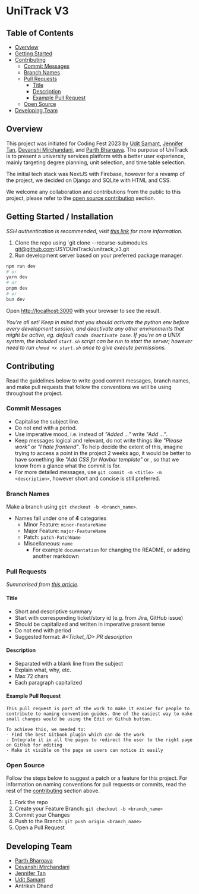 # UniTrack V3

## Table of Contents

- [Overview](#overview)
- [Getting Started](#getting-started)
- [Contributing](#contributing)
	- [Commit Messages](#commit-messages)
	- [Branch Names](#branch-names)
	- [Pull Requests](#pull-requests)
		- [Title](#title)
		- [Description](#description)
		- [Example Pull Request](#example-pr)
	- [Open Source](#open-source)
- [Developing Team](#developing-team)

## Overview

This project was initiated for Coding Fest 2023 by [Udit
Samant](https://github.com/goodgameruler), [Jennifer
Tan](https://github.com/jennifermtan), [Devanshi
Mirchandani](https://github.com/devanshimirchandani), and [Parth
Bhargava](https://github.com/gitparth12). The purpose of UniTrack is to present
a university services platform with a better user experience, mainly targeting
degree planning, unit selection, and time table selection.

The initial tech stack was NextJS with Firebase, however for a revamp of the project, we decided on Django and SQLite with HTML and CSS.

We welcome any collaboration and contributions from the public to this project, please refer to the [open source contribution](#open-source) section.

## Getting Started / Installation

*SSH authentication is recommended, visit [this link](https://docs.github.com/en/authentication/connecting-to-github-with-ssh/adding-a-new-ssh-key-to-your-github-account) for more information.*
1. Clone the repo using `git clone --recurse-submodules git@github.com:USYDUniTrack/unitrack_v3.git
2. Run development server based on your preferred package manager.

```bash
npm run dev
# or
yarn dev
# or
pnpm dev
# or
bun dev
```

Open [http://localhost:3000](http://localhost:3000) with your browser to see the result.


*You're all set! Keep in mind that you should activate the python env before
every development session, and deactivate any other environments that might be
active, eg. default `conda deactivate base`. If you're on a UNIX system, the
included `start.sh` script can be run to start the server; however need to run
`chmod +x start.sh` once to give execute permissions.*

## Contributing

Read the guidelines below to write good commit messages, branch names, and make pull requests that follow the conventions we will be using throughout the project.

### Commit Messages

- Capitalise the subject line.
- Do not end with a period.
- Use imperative mood, i.e. instead of *"Added ..."* write *"Add ..."*.
- Keep messages logical and relevant, do not write things like *"Please work"* or *"I hate frontend"*. To help decide the extent of this, imagine trying to access a point in the project 2 weeks ago, it would be better to have something like *"Add CSS for Navbar template"* or , so that we know from a glance what the commit is for.
- For more detailed messages, use `git commit -m <title> -m <description>`, however short and concise is still preferred.

### Branch Names
Make a branch using `git checkout -b <branch_name>`.
- Names fall under one of **4** categories
	- Minor Feature: `minor-FeatureName`
	- Major Feature: `major-FeatureName`
	- Patch: `patch-PatchName`
	- Miscellaneous: `name`
		- For example `documentation` for changing the README, or adding another markdown

### Pull Requests
*Summarised from [this article](https://namingconvention.org/git/pull-request-naming.html).*

#### Title
- Short and descriptive summary
- Start with corresponding ticket/story id (e.g. from Jira, GitHub issue)
- Should be capitalized and written in imperative present tense
- Do not end with period
- Suggested format: *#<Ticket_ID> PR description*

#### Description
- Separated with a blank line from the subject
- Explain what, why, etc.
- Max 72 chars
- Each paragraph capitalized

#### Example Pull Request
```
This pull request is part of the work to make it easier for people to contribute to naming convention guides. One of the easiest way to make small changes would be using the Edit on Github button.

To achieve this, we needed to:
- Find the best Gitbook plugin which can do the work
- Integrate it in all the pages to redirect the user to the right page on GitHub for editing
- Make it visible on the page so users can notice it easily
```

### Open Source

Follow the steps below to suggest a patch or a feature for this project. For information on naming conventions for pull requests or commits, read the rest of the [contributing](#contributing) section above.

1. Fork the repo
2. Create your Feature Branch: `git checkout -b <branch_name>`
3. Commit your Changes
4. Push to the Branch: `git push origin <branch_name>`
5. Open a Pull Request

## Developing Team
- [Parth Bhargava](https://github.com/gitparth12)
- [Devanshi Mirchandani](https://github.com/devanshimirchandani)
- [Jennifer Tan](https://github.com/jennifermtan)
- [Udit Samant](https://github.com/goodgameruler)
- Antriksh Dhand

